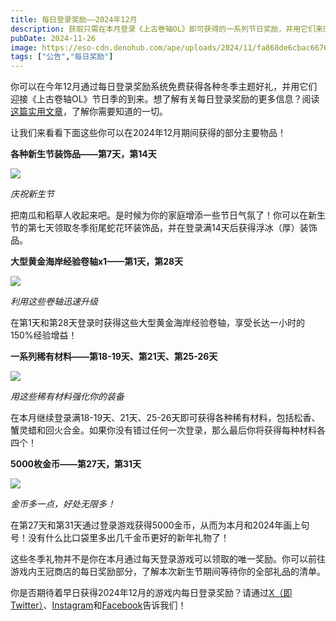 ```yaml
---
title: 每日登录奖励——2024年12月
description: 获取只需在本月登录《上古卷轴OL》即可获得的一系列节日奖励，并用它们来庆祝节日季！
pubDate: 2024-11-26
image: https://eso-cdn.denohub.com/ape/uploads/2024/11/fa868de6cbac6676a8f59c06c53a7f8c.jpg
tags: ["公告","每日奖励"]
---
```


你可以在今年12月通过每日登录奖励系统免费获得各种冬季主题好礼，并用它们迎接《上古卷轴OL》节日季的到来。想了解有关每日登录奖励的更多信息？阅读[这篇实用文章](https://help.elderscrollsonline.com/#zh-CN/answer/60270)，了解你需要知道的一切。

让我们来看看下面这些你可以在2024年12月期间获得的部分主要物品！

**各种新生节装饰品——第7天，第14天**

![](https://eso-cdn.denohub.com/ape/uploads/2024/08/410668130a68a3e9fcf996fc614c991b.png)

<p class="text-gray-500 text-sm text-center"><i>庆祝新生节</i></p>

把南瓜和稻草人收起来吧。是时候为你的家庭增添一些节日气氛了！你可以在新生节的第七天领取冬季衔尾蛇花环装饰品，并在登录满14天后获得浮冰（厚）装饰品。

**大型黄金海岸经验卷轴x1——第1天，第28天**

![](https://eso-cdn.denohub.com/ape/uploads/2023/06/1f7bf97587039a52547d3df74a2632bc.jpg)

<p class="text-gray-500 text-sm text-center"><i>利用这些卷轴迅速升级</i></p>

在第1天和第28天登录时获得这些大型黄金海岸经验卷轴，享受长达一小时的150%经验增益！

**一系列稀有材料——第18-19天、第21天、第25-26天**

![](https://eso-cdn.denohub.com/ape/uploads/2024/11/a259cd64d3da5492e13ae75d58486a34.jpg)

<p class="text-gray-500 text-sm text-center"><i>用这些稀有材料强化你的装备</i></p>

在本月继续登录满18-19天、21天、25-26天即可获得各种稀有材料，包括松香、蟹灵蜡和回火合金。如果你没有错过任何一次登录，那么最后你将获得每种材料各四个！

**5000枚金币——第27天，第31天**

![](https://eso-cdn.denohub.com/ape/uploads/2024/11/e6f24297f4d85debadae1f868e8933e9.jpg)

<p class="text-gray-500 text-sm text-center"><i>金币多一点，好处无限多！</i></p>

在第27天和第31天通过登录游戏获得5000金币，从而为本月和2024年画上句号！没有什么比口袋里多出几千金币更好的新年礼物了！

这些冬季礼物并不是你在本月通过每天登录游戏可以领取的唯一奖励。你可以前往游戏内王冠商店的每日奖励部分，了解本次新生节期间等待你的全部礼品的清单。

你是否期待着早日获得2024年12月的游戏内每日登录奖励？请通过[X（即Twitter）](https://twitter.com/TESOnline)、[Instagram](https://www.instagram.com/elderscrollsonline/)和[Facebook](https://www.facebook.com/elderscrollsonline)告诉我们！
